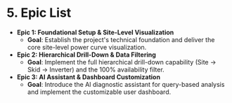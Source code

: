 # 5. Epic List

* **Epic 1: Foundational Setup & Site-Level Visualization**
    * **Goal**: Establish the project's technical foundation and deliver the core site-level power curve visualization.
* **Epic 2: Hierarchical Drill-Down & Data Filtering**
    * **Goal**: Implement the full hierarchical drill-down capability (Site → Skid → Inverter) and the 100% availability filter.
* **Epic 3: AI Assistant & Dashboard Customization**
    * **Goal**: Introduce the AI diagnostic assistant for query-based analysis and implement the customizable user dashboard.
